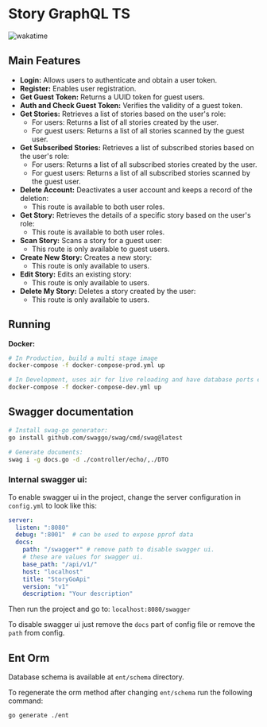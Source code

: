 # Story GraphQL TS

![wakatime](https://wakatime.com/badge/user/bc9f5590-5561-4bf9-a568-e58c70266176/project/28842fc7-1047-4b1c-af9d-10867cbe0c1e.svg)


## Main Features

- **Login:** Allows users to authenticate and obtain a user token.
- **Register:** Enables user registration.
- **Get Guest Token:** Returns a UUID token for guest users.
- **Auth and Check Guest Token:** Verifies the validity of a guest token.
- **Get Stories:** Retrieves a list of stories based on the user's role:
  - For users: Returns a list of all stories created by the user.
  - For guest users: Returns a list of all stories scanned by the guest user.
- **Get Subscribed Stories:** Retrieves a list of subscribed stories based on the user's role:
  - For users: Returns a list of all subscribed stories created by the user.
  - For guest users: Returns a list of all subscribed stories scanned by the guest user.
- **Delete Account:** Deactivates a user account and keeps a record of the deletion:
  - This route is available to both user roles.
- **Get Story:** Retrieves the details of a specific story based on the user's role:
  - This route is available to both user roles.
- **Scan Story:** Scans a story for a guest user:
  - This route is only available to guest users.
- **Create New Story:** Creates a new story:
  - This route is only available to users.
- **Edit Story:** Edits an existing story:
  - This route is only available to users.
- **Delete My Story:** Deletes a story created by the user:
  - This route is only available to users.

## Running

**Docker:**

```bash
# In Production, build a multi stage image
docker-compose -f docker-compose-prod.yml up

# In Development, uses air for live reloading and have database ports exposed
docker-compose -f docker-compose-dev.yml up
```

## Swagger documentation

```bash
# Install swag-go generator:
go install github.com/swaggo/swag/cmd/swag@latest

# Generate documents:
swag i -g docs.go -d ./controller/echo/,./DTO
```

### Internal swagger ui:

To enable swagger ui in the project, change the server configuration in `config.yml` to look like this:

```yaml
server:
  listen: ":8080"
  debug: ":8001"  # can be used to expose pprof data
  docs:
    path: "/swagger*" # remove path to disable swagger ui.
    # these are values for swagger ui.
    base_path: "/api/v1/"
    host: "localhost"
    title: "StoryGoApi"
    version: "v1"
    description: "Your description"
```

Then run the project and go to: `localhost:8080/swagger`

To disable swagger ui just remove the `docs` part of config file or remove the `path` from config.

## Ent Orm

Database schema is available at `ent/schema` directory.

To regenerate the orm method after changing `ent/schema` run the following command:

```bash
go generate ./ent
```

